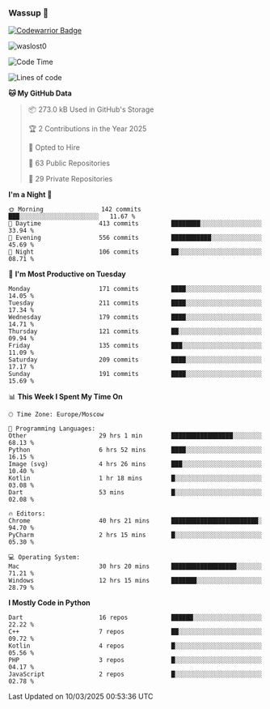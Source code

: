 ### Wassup 👋

[![Codewarrior Badge](https://www.codewars.com/users/waslost/badges/small)](https://www.codewars.com/users/waslost)

<p align="left"> <img src="https://komarev.com/ghpvc/?username=waslost0" alt="waslost0" /></p>

<!--START_SECTION:waka-->
![Code Time](http://img.shields.io/badge/Code%20Time-5%2C420%20hrs%2042%20mins-blue)

![Lines of code](https://img.shields.io/badge/From%20Hello%20World%20I%27ve%20Written-1.5%20million%20lines%20of%20code-blue)

**🐱 My GitHub Data** 

> 📦 273.0 kB Used in GitHub's Storage 
 > 
> 🏆 2 Contributions in the Year 2025
 > 
> 💼 Opted to Hire
 > 
> 📜 63 Public Repositories 
 > 
> 🔑 29 Private Repositories 
 > 
**I'm a Night 🦉** 

```text
🌞 Morning                142 commits         ███░░░░░░░░░░░░░░░░░░░░░░   11.67 % 
🌆 Daytime                413 commits         ████████░░░░░░░░░░░░░░░░░   33.94 % 
🌃 Evening                556 commits         ███████████░░░░░░░░░░░░░░   45.69 % 
🌙 Night                  106 commits         ██░░░░░░░░░░░░░░░░░░░░░░░   08.71 % 
```
📅 **I'm Most Productive on Tuesday** 

```text
Monday                   171 commits         ████░░░░░░░░░░░░░░░░░░░░░   14.05 % 
Tuesday                  211 commits         ████░░░░░░░░░░░░░░░░░░░░░   17.34 % 
Wednesday                179 commits         ████░░░░░░░░░░░░░░░░░░░░░   14.71 % 
Thursday                 121 commits         ██░░░░░░░░░░░░░░░░░░░░░░░   09.94 % 
Friday                   135 commits         ███░░░░░░░░░░░░░░░░░░░░░░   11.09 % 
Saturday                 209 commits         ████░░░░░░░░░░░░░░░░░░░░░   17.17 % 
Sunday                   191 commits         ████░░░░░░░░░░░░░░░░░░░░░   15.69 % 
```


📊 **This Week I Spent My Time On** 

```text
🕑︎ Time Zone: Europe/Moscow

💬 Programming Languages: 
Other                    29 hrs 1 min        █████████████████░░░░░░░░   68.13 % 
Python                   6 hrs 52 mins       ████░░░░░░░░░░░░░░░░░░░░░   16.15 % 
Image (svg)              4 hrs 26 mins       ███░░░░░░░░░░░░░░░░░░░░░░   10.40 % 
Kotlin                   1 hr 18 mins        █░░░░░░░░░░░░░░░░░░░░░░░░   03.08 % 
Dart                     53 mins             █░░░░░░░░░░░░░░░░░░░░░░░░   02.08 % 

🔥 Editors: 
Chrome                   40 hrs 21 mins      ████████████████████████░   94.70 % 
PyCharm                  2 hrs 15 mins       █░░░░░░░░░░░░░░░░░░░░░░░░   05.30 % 

💻 Operating System: 
Mac                      30 hrs 20 mins      ██████████████████░░░░░░░   71.21 % 
Windows                  12 hrs 15 mins      ███████░░░░░░░░░░░░░░░░░░   28.79 % 
```

**I Mostly Code in Python** 

```text
Dart                     16 repos            ██████░░░░░░░░░░░░░░░░░░░   22.22 % 
C++                      7 repos             ██░░░░░░░░░░░░░░░░░░░░░░░   09.72 % 
Kotlin                   4 repos             █░░░░░░░░░░░░░░░░░░░░░░░░   05.56 % 
PHP                      3 repos             █░░░░░░░░░░░░░░░░░░░░░░░░   04.17 % 
JavaScript               2 repos             █░░░░░░░░░░░░░░░░░░░░░░░░   02.78 % 
```




 Last Updated on 10/03/2025 00:53:36 UTC
<!--END_SECTION:waka-->

